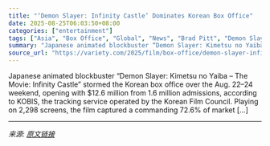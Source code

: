 ```yaml
---
title: "‘Demon Slayer: Infinity Castle’ Dominates Korean Box Office"
date: 2025-08-25T06:03:50+08:00
categories: ["entertainment"]
tags: ["Asia", "Box Office", "Global", "News", "Brad Pitt", "Demon Slayer", "My Daughter Is a Zombie", "The Bad Guys 2"]
summary: "Japanese animated blockbuster “Demon Slayer: Kimetsu no Yaiba – The Movie: Infinity Castle” stormed the Korean box office over the Aug. 22–24 weekend, opening with $12.6 million from 1.6 million admis"
source_url: "https://variety.com/2025/film/box-office/demon-slayer-infinity-castle-korea-box-office-1236497393/"
---
```


Japanese animated blockbuster “Demon Slayer: Kimetsu no Yaiba – The Movie: Infinity Castle” stormed the Korean box office over the Aug. 22–24 weekend, opening with $12.6 million from 1.6 million admissions, according to KOBIS, the tracking service operated by the Korean Film Council. Playing on 2,298 screens, the film captured a commanding 72.6% of market [&#8230;]

---

*来源: [原文链接](https://variety.com/2025/film/box-office/demon-slayer-infinity-castle-korea-box-office-1236497393/)*

